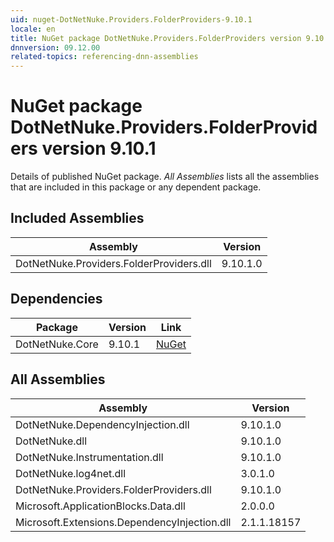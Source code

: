 ```yaml
---
uid: nuget-DotNetNuke.Providers.FolderProviders-9.10.1
locale: en
title: NuGet package DotNetNuke.Providers.FolderProviders version 9.10.1
dnnversion: 09.12.00
related-topics: referencing-dnn-assemblies
---
```


# NuGet package DotNetNuke.Providers.FolderProviders version 9.10.1
Details of published NuGet package.
*All Assemblies* lists all the assemblies that are included in this package or any dependent package.

## Included Assemblies

|Assembly|Version|
|---|---|
|DotNetNuke.Providers.FolderProviders.dll|9.10.1.0|

## Dependencies

|Package|Version|Link|
|---|---|---|
|DotNetNuke.Core|9.10.1|[NuGet](https://www.nuget.org/packages/DotNetNuke.Core/9.10.1)|

## All Assemblies

|Assembly|Version|
|---|---|
|DotNetNuke.DependencyInjection.dll|9.10.1.0|
|DotNetNuke.dll|9.10.1.0|
|DotNetNuke.Instrumentation.dll|9.10.1.0|
|DotNetNuke.log4net.dll|3.0.1.0|
|DotNetNuke.Providers.FolderProviders.dll|9.10.1.0|
|Microsoft.ApplicationBlocks.Data.dll|2.0.0.0|
|Microsoft.Extensions.DependencyInjection.dll|2.1.1.18157|


